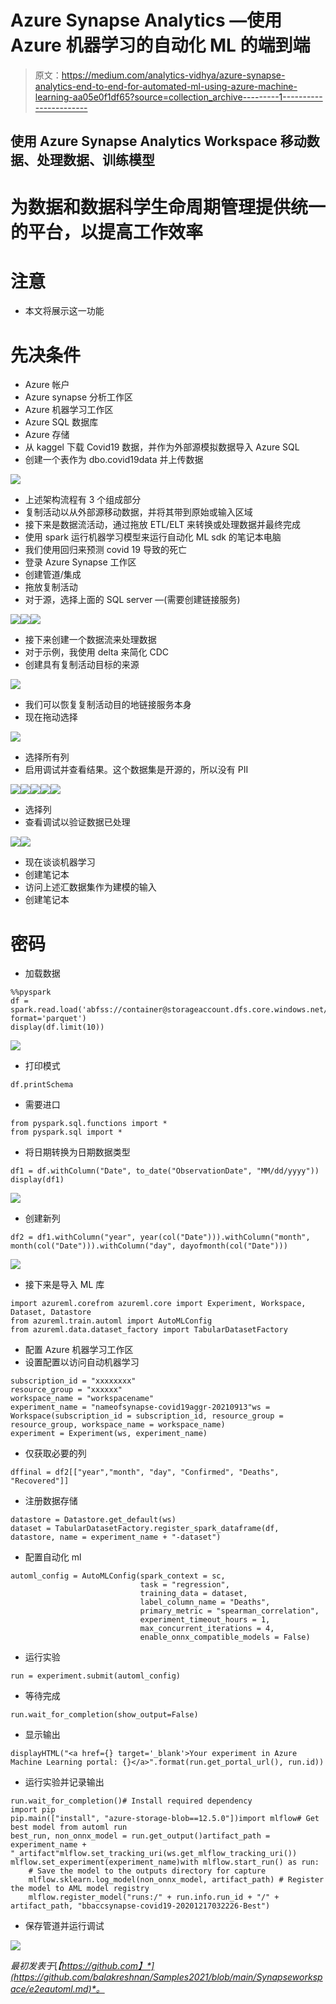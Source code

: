 # Azure Synapse Analytics —使用 Azure 机器学习的自动化 ML 的端到端

> 原文：<https://medium.com/analytics-vidhya/azure-synapse-analytics-end-to-end-for-automated-ml-using-azure-machine-learning-aa05e0f1df65?source=collection_archive---------1----------------------->

## 使用 Azure Synapse Analytics Workspace 移动数据、处理数据、训练模型

# 为数据和数据科学生命周期管理提供统一的平台，以提高工作效率

# 注意

*   本文将展示这一功能

# 先决条件

*   Azure 帐户
*   Azure synapse 分析工作区
*   Azure 机器学习工作区
*   Azure SQL 数据库
*   Azure 存储
*   从 kaggel 下载 Covid19 数据，并作为外部源模拟数据导入 Azure SQL
*   创建一个表作为 dbo.covid19data 并上传数据

![](img/31be49df21e1eede546431d2eb7f3ab5.png)

*   上述架构流程有 3 个组成部分
*   复制活动以从外部源移动数据，并将其带到原始或输入区域
*   接下来是数据流活动，通过拖放 ETL/ELT 来转换或处理数据并最终完成
*   使用 spark 运行机器学习模型来运行自动化 ML sdk 的笔记本电脑
*   我们使用回归来预测 covid 19 导致的死亡
*   登录 Azure Synapse 工作区
*   创建管道/集成
*   拖放复制活动
*   对于源，选择上面的 SQL server —(需要创建链接服务)

![](img/106f6a4dab3b6f37c064765afd9efb9d.png)![](img/c5250b5cabe84af04dd4bf0de2a9b54b.png)![](img/8369e0e594aea88895088a0dccdec418.png)

*   接下来创建一个数据流来处理数据
*   对于示例，我使用 delta 来简化 CDC
*   创建具有复制活动目标的来源

![](img/6fd2108f81fa71c5a41f629ce4b2d678.png)

*   我们可以恢复复制活动目的地链接服务本身
*   现在拖动选择

![](img/16a7d32f6d368eb071cf8aa9f53b56ae.png)

*   选择所有列
*   启用调试并查看结果。这个数据集是开源的，所以没有 PII

![](img/044ba2e425c163e674064ae9eb7b73cd.png)![](img/58f7d5c6cc72e4e728d054c6c4578add.png)![](img/29d1db34ed56c91a1b2cf70915afc449.png)![](img/236841d2def6e3277ee2e72501eaf6c8.png)![](img/2751252156108623e9c2d9f844bea893.png)

*   选择列
*   查看调试以验证数据已处理

![](img/3ac324736bdaf68c28974c96058d2ec5.png)![](img/b4ad41348c3926e3e265073609afa936.png)

*   现在谈谈机器学习
*   创建笔记本
*   访问上述汇数据集作为建模的输入
*   创建笔记本

# 密码

*   加载数据

```
%%pyspark
df = spark.read.load('abfss://container@storageaccount.dfs.core.windows.net/covid19aggroutput/*.parquet', format='parquet')
display(df.limit(10))
```

![](img/48a3b9ba9f0d14fcf6d00a26fd7feed5.png)

*   打印模式

```
df.printSchema
```

*   需要进口

```
from pyspark.sql.functions import *
from pyspark.sql import *
```

*   将日期转换为日期数据类型

```
df1 = df.withColumn("Date", to_date("ObservationDate", "MM/dd/yyyy")) 
display(df1)
```

![](img/9c12d625c74976683657b1296eaf346d.png)

*   创建新列

```
df2 = df1.withColumn("year", year(col("Date"))).withColumn("month", month(col("Date"))).withColumn("day", dayofmonth(col("Date")))
```

![](img/da21ae73200df7e7e93ed868a2cac8a9.png)

*   接下来是导入 ML 库

```
import azureml.corefrom azureml.core import Experiment, Workspace, Dataset, Datastore
from azureml.train.automl import AutoMLConfig
from azureml.data.dataset_factory import TabularDatasetFactory
```

*   配置 Azure 机器学习工作区
*   设置配置以访问自动机器学习

```
subscription_id = "xxxxxxxx"
resource_group = "xxxxxx"
workspace_name = "workspacename"
experiment_name = "nameofsynapse-covid19aggr-20210913"ws = Workspace(subscription_id = subscription_id, resource_group = resource_group, workspace_name = workspace_name)
experiment = Experiment(ws, experiment_name)
```

*   仅获取必要的列

```
dffinal = df2[["year","month", "day", "Confirmed", "Deaths", "Recovered"]]
```

*   注册数据存储

```
datastore = Datastore.get_default(ws)
dataset = TabularDatasetFactory.register_spark_dataframe(df, datastore, name = experiment_name + "-dataset")
```

*   配置自动化 ml

```
automl_config = AutoMLConfig(spark_context = sc,
                             task = "regression",
                             training_data = dataset,
                             label_column_name = "Deaths",
                             primary_metric = "spearman_correlation",
                             experiment_timeout_hours = 1,
                             max_concurrent_iterations = 4,
                             enable_onnx_compatible_models = False)
```

*   运行实验

```
run = experiment.submit(automl_config)
```

*   等待完成

```
run.wait_for_completion(show_output=False)
```

*   显示输出

```
displayHTML("<a href={} target='_blank'>Your experiment in Azure Machine Learning portal: {}</a>".format(run.get_portal_url(), run.id))
```

*   运行实验并记录输出

```
run.wait_for_completion()# Install required dependency
import pip
pip.main(["install", "azure-storage-blob==12.5.0"])import mlflow# Get best model from automl run
best_run, non_onnx_model = run.get_output()artifact_path = experiment_name + "_artifact"mlflow.set_tracking_uri(ws.get_mlflow_tracking_uri())
mlflow.set_experiment(experiment_name)with mlflow.start_run() as run:
    # Save the model to the outputs directory for capture
    mlflow.sklearn.log_model(non_onnx_model, artifact_path) # Register the model to AML model registry
    mlflow.register_model("runs:/" + run.info.run_id + "/" + artifact_path, "bbaccsynapse-covid19-20201217032226-Best")
```

*   保存管道并运行调试

![](img/a799648fd1a28bf3e69dd5387dbf827e.png)

*最初发表于*[*【https://github.com】*](https://github.com/balakreshnan/Samples2021/blob/main/Synapseworkspace/e2eautoml.md)*。*
